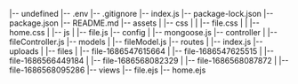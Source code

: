 |-- undefined
    |-- .env
    |-- .gitignore
    |-- index.js
    |-- package-lock.json
    |-- package.json
    |-- README.md
    |-- assets
    |   |-- css
    |   |   |-- file.css
    |   |   |-- home.css
    |   |-- js
    |       |-- file.js
    |-- config
    |   |-- mongoose.js
    |-- controller
    |   |-- fileController.js
    |-- models
    |   |-- fileModel.js
    |-- routes
    |   |-- index.js
    |-- uploads
    |   |-- files
    |       |-- file-1686547615664
    |       |-- file-1686547625515
    |       |-- file-1686566449184
    |       |-- file-1686568082329
    |       |-- file-1686568087872
    |       |-- file-1686568095286
    |-- views
        |-- file.ejs
        |-- home.ejs
